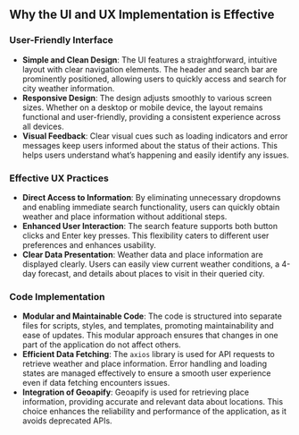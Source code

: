 ## Why the UI and UX Implementation is Effective

### User-Friendly Interface

- **Simple and Clean Design**: The UI features a straightforward, intuitive layout with clear navigation elements. The header and search bar are prominently positioned, allowing users to quickly access and search for city weather information.
- **Responsive Design**: The design adjusts smoothly to various screen sizes. Whether on a desktop or mobile device, the layout remains functional and user-friendly, providing a consistent experience across all devices.
- **Visual Feedback**: Clear visual cues such as loading indicators and error messages keep users informed about the status of their actions. This helps users understand what’s happening and easily identify any issues.

### Effective UX Practices

- **Direct Access to Information**: By eliminating unnecessary dropdowns and enabling immediate search functionality, users can quickly obtain weather and place information without additional steps.
- **Enhanced User Interaction**: The search feature supports both button clicks and Enter key presses. This flexibility caters to different user preferences and enhances usability.
- **Clear Data Presentation**: Weather data and place information are displayed clearly. Users can easily view current weather conditions, a 4-day forecast, and details about places to visit in their queried city.

### Code Implementation

- **Modular and Maintainable Code**: The code is structured into separate files for scripts, styles, and templates, promoting maintainability and ease of updates. This modular approach ensures that changes in one part of the application do not affect others.
- **Efficient Data Fetching**: The `axios` library is used for API requests to retrieve weather and place information. Error handling and loading states are managed effectively to ensure a smooth user experience even if data fetching encounters issues.
- **Integration of Geoapify**: Geoapify is used for retrieving place information, providing accurate and relevant data about locations. This choice enhances the reliability and performance of the application, as it avoids deprecated APIs.

